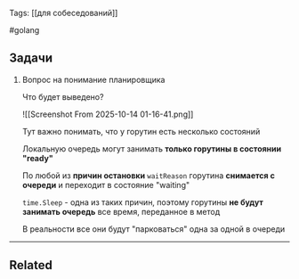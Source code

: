 Tags: [[для собеседований]]

#golang 



## Задачи


1. Вопрос на понимание планировщика

	Что будет выведено?
	
	![[Screenshot From 2025-10-14 01-16-41.png]]
	
	
	Тут важно понимать, что у горутин есть несколько состояний
	
	Локальную очередь могут занимать **только горутины в состоянии "ready"**
	
	
	По любой из **причин остановки** `waitReason` горутина **снимается с очереди** и переходит в состояние "waiting"
	
	`time.Sleep` - одна из таких причин, поэтому горутины **не будут занимать очередь** все время, переданное в метод
	
	В реальности все они будут "парковаться" одна за одной в очереди
	
	
	
	


---


## Related


